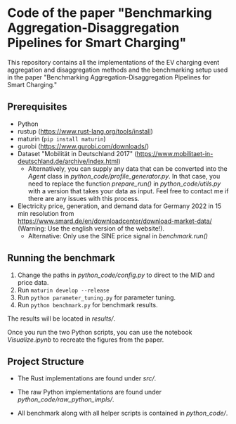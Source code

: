 
# Code of the paper "Benchmarking Aggregation-Disaggregation Pipelines for Smart Charging"

This repository contains all the implementations of the EV charging event aggregation and disaggregation methods and the benchmarking setup used in the paper "Benchmarking Aggregation-Disaggregation Pipelines for Smart Charging."

## Prerequisites

- Python 
- rustup (https://www.rust-lang.org/tools/install)
- maturin (```pip install maturin```)
- gurobi (https://www.gurobi.com/downloads/)
- Dataset "Mobilität in Deutschland 2017" (https://www.mobilitaet-in-deutschland.de/archive/index.html)
  - Alternatively, you can supply any data that can be converted into the *Agent* class in *python_code/profile_generator.py*.
    In that case, you need to replace the function *prepare_run()* in *python_code/utils.py* with a version that takes your data as input.
    Feel free to contact me if there are any issues with this process.
- Electricity price, generation, and demand data for Germany 2022 in 15 min resolution from https://www.smard.de/en/downloadcenter/download-market-data/ (Warning: Use the english version of the website!).
  - Alternative: Only use the SINE price signal in *benchmark.run()*

## Running the benchmark

1. Change the paths in *python_code/config.py* to direct to the MID and price data.
2. Run ```maturin develop --release```
3. Run ```python parameter_tuning.py``` for parameter tuning.
4. Run ```python benchmark.py``` for benchmark results.

The results will be located in *results/*.

Once you run the two Python scripts,
you can use the notebook *Visualize.ipynb* to recreate the figures from the paper.

## Project Structure

- The Rust implementations are found under *src/*.

- The raw Python implementations are found under *python_code/raw_python_impls/*.

- All benchmark along with all helper scripts is contained in *python_code/*. 

